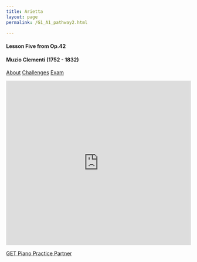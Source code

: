 ```yaml
---
title: Arietta
layout: page
permalink: /G1_A1_pathway2.html

---
```


#### Lesson Five from Op.42

#### Muzio Clementi (1752 - 1832)

[About](G1_A1_about.html)
[Challenges](G1_A1_challenges.html)
[Exam](G1_A1_exam.html)


<iframe width="100%" height="450" scrolling="no" frameborder="no" src="https://w.soundcloud.com/player/?url=https%3A//api.soundcloud.com/tracks/186949914%3Fsecret_token%3Ds-dzFHo&amp;auto_play=false&amp;hide_related=false&amp;show_comments=true&amp;show_user=true&amp;show_reposts=false&amp;visual=true"></iframe>



[GET Piano Practice Partner](https://itunes.apple.com/gb/app/abrsm-piano-practice-partner/id891238739?mt=8)
